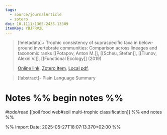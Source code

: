 ```yaml
---
tags:
  - source/journalArticle
  - zotero
doi: 10.1111/1365-2435.13309
itemKey: YBJFRV2L
---
```

>[!metadata]+
> Trophic consistency of supraspecific taxa in below-ground invertebrate communities: Comparison across lineages and taxonomic ranks
> [[Potapov, Anton M.]], [[Scheu, Stefan]], [[Tiunov, Alexei V.]], 
> [[Functional Ecology]] (2019)
> 
> [Online link](https://besjournals.onlinelibrary.wiley.com/doi/10.1111/1365-2435.13309), [Zotero Item](zotero://select/library/items/YBJFRV2L), [Local pdf](file://C:/Users/aburg/Documents/references/zotero/storage/CWKMU2YR/Potapov2019_Trophicconsistency.pdf), 

>[!abstract]-
>Plain Language Summary

# Notes %% begin notes %%
#todo/read [[soil food web#soil multi-trophic classification]]
%% end notes %%




%% Import Date: 2025-05-27T18:07:13.370+02:00 %%
